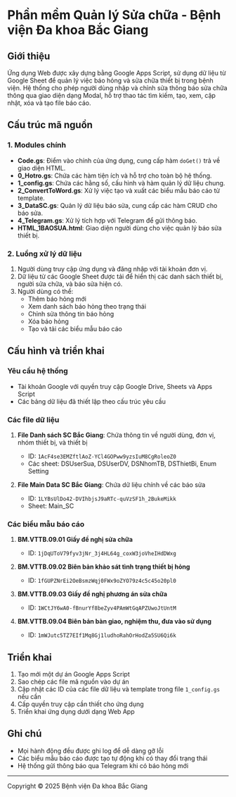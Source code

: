 # Phần mềm Quản lý Sửa chữa - Bệnh viện Đa khoa Bắc Giang

## Giới thiệu

Ứng dụng Web được xây dựng bằng Google Apps Script, sử dụng dữ liệu từ Google Sheet để quản lý việc báo hỏng và sửa chữa thiết bị trong bệnh viện. Hệ thống cho phép người dùng nhập và chỉnh sửa thông báo sửa chữa thông qua giao diện dạng Modal, hỗ trợ thao tác tìm kiếm, tạo, xem, cập nhật, xóa và tạo file báo cáo.

## Cấu trúc mã nguồn

### 1. Modules chính

- **Code.gs**: Điểm vào chính của ứng dụng, cung cấp hàm `doGet()` trả về giao diện HTML.
- **0_Hotro.gs**: Chứa các hàm tiện ích và hỗ trợ cho toàn bộ hệ thống.
- **1_config.gs**: Chứa các hằng số, cấu hình và hàm quản lý dữ liệu chung.
- **2_ConvertToWord.gs**: Xử lý việc tạo và xuất các biểu mẫu báo cáo từ template.
- **3_DataSC.gs**: Quản lý dữ liệu báo sửa, cung cấp các hàm CRUD cho báo sửa.
- **4_Telegram.gs**: Xử lý tích hợp với Telegram để gửi thông báo.
- **HTML_1BAOSUA.html**: Giao diện người dùng cho việc quản lý báo sửa thiết bị.

### 2. Luồng xử lý dữ liệu

1. Người dùng truy cập ứng dụng và đăng nhập với tài khoản đơn vị.
2. Dữ liệu từ các Google Sheet được tải để hiển thị các danh sách thiết bị, người sửa chữa, và báo sửa hiện có.
3. Người dùng có thể:
   - Thêm báo hỏng mới
   - Xem danh sách báo hỏng theo trạng thái
   - Chỉnh sửa thông tin báo hỏng
   - Xóa báo hỏng
   - Tạo và tải các biểu mẫu báo cáo

## Cấu hình và triển khai

### Yêu cầu hệ thống

- Tài khoản Google với quyền truy cập Google Drive, Sheets và Apps Script
- Các bảng dữ liệu đã thiết lập theo cấu trúc yêu cầu

### Các file dữ liệu

1. **File Danh sách SC Bắc Giang**: Chứa thông tin về người dùng, đơn vị, nhóm thiết bị, và thiết bị
   - ID: `1AcF4se3EMZftlAoZ-YCl4GOPww9yzsIuM8CgRoleoZ0`
   - Các sheet: DSUserSua, DSUserDV, DSNhomTB, DSThietBi, Enum Setting

2. **File Main Data SC Bắc Giang**: Chứa dữ liệu chính về các báo sửa
   - ID: `1LYBsUlDo42-DVIhbjsJ9aRTc-quVzSF1h_2BukeMikk`
   - Sheet: Main_SC

### Các biểu mẫu báo cáo

1. **BM.VTTB.09.01 Giấy đề nghị sửa chữa**
   - ID: `1jDqUToV79fyv3jNr_3j4HL64g_coxW3joVheIHdDWxg`

2. **BM.VTTB.09.02 Biên bản khảo sát tình trạng thiết bị hỏng**
   - ID: `1fGUPZNrEi2OeBsmzWqj0FWx9oZYO79z4c5c45o20pl0`

3. **BM.VTTB.09.03 Giấy đề nghị phương án sửa chữa**
   - ID: `1WCtJY6wA0-fBnurYf8beZyv4PAmWtGqAPZUwoJtUntM`

4. **BM.VTTB.09.04 Biên bản bàn giao, nghiệm thu, đưa vào sử dụng**
   - ID: `1mWJutc5TZ7EIf1Mq8Gj1ludhoRahOrHodZa5SU6Qi6k`

## Triển khai

1. Tạo mới một dự án Google Apps Script
2. Sao chép các file mã nguồn vào dự án
3. Cập nhật các ID của các file dữ liệu và template trong file `1_config.gs` nếu cần
4. Cấp quyền truy cập cần thiết cho ứng dụng
5. Triển khai ứng dụng dưới dạng Web App

## Ghi chú

- Mọi hành động đều được ghi log để dễ dàng gỡ lỗi
- Các biểu mẫu báo cáo được tạo tự động khi có thay đổi trạng thái
- Hệ thống gửi thông báo qua Telegram khi có báo hỏng mới

---

Copyright © 2025 Bệnh viện Đa khoa Bắc Giang 